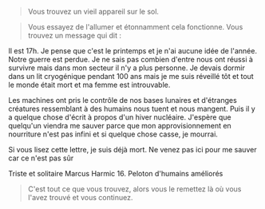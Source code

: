 >Vous trouvez un vieil appareil sur le sol.

>Vous essayez de l'allumer et étonnamment cela fonctionne. Vous trouvez un message qui dit :

Il est 17h. Je pense que c'est le printemps et je n'ai aucune idée de l'année. Notre guerre est perdue. Je ne sais pas combien d'entre nous ont réussi à survivre mais dans mon secteur il n'y a plus personne. Je devais dormir dans un lit cryogénique pendant 100 ans mais je me suis réveillé tôt et tout le monde était mort et ma femme est introuvable.

Les machines ont pris le contrôle de nos bases lunaires et d'étranges créatures ressemblant à des humains nous tuent et nous mangent. Puis il y a quelque chose d'écrit à propos d'un hiver nucléaire. J'espère que quelqu'un viendra me sauver parce que mon approvisionnement en nourriture n'est pas infini et si quelque chose casse, je mourrai.

Si vous lisez cette lettre, je suis déjà mort. Ne venez pas ici pour me sauver car ce n'est pas sûr

Triste et solitaire Marcus Harmic 16.
Peloton d'humains améliorés

> C'est tout ce que vous trouvez, alors vous le remettez là où vous l'avez trouvé et vous continuez.
